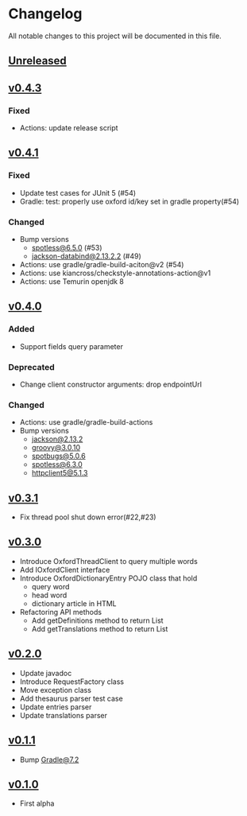# Changelog
All notable changes to this project will be documented in this file.

## [Unreleased]

## [v0.4.3]

### Fixed
* Actions: update release script

## [v0.4.1]

### Fixed
* Update test cases for JUnit 5 (#54)
* Gradle: test: properly use oxford id/key set in gradle property(#54)

### Changed
* Bump versions
  * spotless@6.5.0 (#53)
  * jackson-databind@2.13.2.2 (#49)
* Actions: use gradle/gradle-build-aciton@v2 (#54)
* Actions: use kiancross/checkstyle-annotations-action@v1
* Actions: use Temurin openjdk 8

## [v0.4.0]

### Added
* Support fields query parameter

### Deprecated
* Change client constructor arguments: drop endpointUrl

### Changed
* Actions: use gradle/gradle-build-actions
* Bump versions
  * jackson@2.13.2
  * groovy@3.0.10
  * spotbugs@5.0.6
  * spotless@6.3.0
  * httpclient5@5.1.3
 
## [v0.3.1]
* Fix thread pool shut down error(#22,#23)

## [v0.3.0]
* Introduce OxfordThreadClient to query multiple words
* Add IOxfordClient interface
* Introduce OxfordDictionaryEntry POJO class that hold
  * query word
  * head word
  * dictionary article in HTML
* Refactoring API methods
  * Add getDefinitions method to return List<OxfordDictionaryEntry>
  * Add getTranslations method to return List<OxfordDictionaryEntry>

## [v0.2.0]
* Update javadoc
* Introduce RequestFactory class
* Move exception class
* Add thesaurus parser test case
* Update entries parser
* Update translations parser

## [v0.1.1]
* Bump Gradle@7.2

## [v0.1.0]
* First alpha

[Unreleased]: https://github.com/miurahr/java-oxford-dictionaries/compare/v0.4.3...HEAD
[v0.4.3]: https://github.com/miurahr/java-oxford-dictionaries/compare/v0.4.1...v0.4.3
[v0.4.1]: https://github.com/miurahr/java-oxford-dictionaries/compare/v0.4.0...v0.4.1
[v0.4.0]: https://github.com/miurahr/java-oxford-dictionaries/compare/v0.3.1...v0.4.0
[v0.3.1]: https://github.com/miurahr/java-oxford-dictionaries/compare/v0.3.0...v0.3.1
[v0.3.0]: https://github.com/miurahr/java-oxford-dictionaries/compare/v0.2.0...v0.3.0
[v0.2.0]: https://github.com/miurahr/java-oxford-dictionaries/compare/v0.1.1...v0.2.0
[v0.1.1]: https://github.com/miurahr/java-oxford-dictionaries/compare/v0.1.0...v0.1.1
[v0.1.0]: https://github.com/miurahr/java-oxford-dictionaries/compare/v0.0.1...v0.1.0
